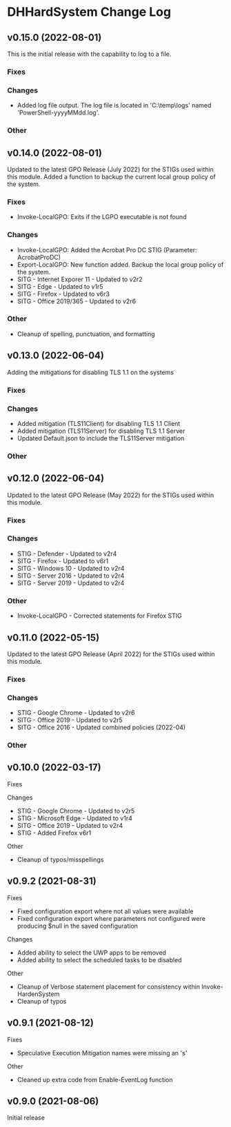 # DHHardSystem Change Log
## v0.15.0 (2022-08-01)
This is the initial release with the capability to log to a file.

### Fixes

### Changes
* Added log file output. The log file is located in 'C:\temp\logs' named 'PowerShell-yyyyMMdd.log'.

### Other

## v0.14.0 (2022-08-01)
Updated to the latest GPO Release (July 2022) for the STIGs used within this module. Added a function to backup the current local group policy of the system.

### Fixes
* Invoke-LocalGPO: Exits if the LGPO executable is not found
### Changes
* Invoke-LocalGPO: Added the Acrobat Pro DC STIG (Parameter: AcrobatProDC)
* Export-LocalGPO: New function added. Backup the local group policy of the system.
* SITG - Internet Exporer 11 - Updated to v2r2
* SITG - Edge - Updated to v1r5
* SITG - Firefox - Updated to v6r3
* SITG - Office 2019/365 - Updated to v2r6

### Other
* Cleanup of spelling, punctuation, and formatting

## v0.13.0 (2022-06-04)
Adding the mitigations for disabling TLS 1.1 on the systems

### Fixes

### Changes
* Added mitigation (TLS11Client) for disabling TLS 1.1 Client
* Added mitigation (TLS11Server) for disabling TLS 1.1 Server
* Updated Default.json to include the TLS11Server mitigation

### Other

## v0.12.0 (2022-06-04)
Updated to the latest GPO Release (May 2022) for the STIGs used within this module.

### Fixes

### Changes
* STIG - Defender - Updated to v2r4
* SITG - Firefox - Updated to v6r1
* SITG - Windows 10 - Updated to v2r4
* SITG - Server 2016 - Updated to v2r4
* SITG - Server 2019 - Updated to v2r4
### Other
- Invoke-LocalGPO - Corrected statements for Firefox STIG
## v0.11.0 (2022-05-15)
Updated to the latest GPO Release (April 2022) for the STIGs used within this module.

### Fixes
### Changes
* STIG - Google Chrome - Updated to v2r6
* SITG - Office 2019 - Updated to v2r5
* SITG - Office 2016 - Updated combined policies (2022-04)
### Other
## v0.10.0 (2022-03-17)
Fixes

Changes
* STIG - Google Chrome - Updated to v2r5
* STIG - Microsoft Edge - Updated to v1r4
* SITG - Office 2019 - Updated to v2r4
* STIG - Added Firefox v6r1

Other
* Cleanup of typos/misspellings
## v0.9.2 (2021-08-31)
Fixes
* Fixed configuration export where not all values were available
* Fixed configuration export where parameters not configured were producing $null in the saved configuration

Changes
* Added ability to select the UWP apps to be removed
* Added ability to select the scheduled tasks to be disabled

Other
* Cleanup of Verbose statement placement for consistency within Invoke-HardenSystem
* Cleanup of typos

## v0.9.1 (2021-08-12)
Fixes
* Speculative Execution Mitigation names were missing an 's'

Other
* Cleaned up extra code from Enable-EventLog function


## v0.9.0 (2021-08-06)
Initial release